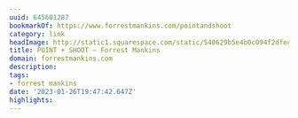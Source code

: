 ```yaml
---
uuid: 645601287
bookmarkOf: https://www.forrestmankins.com/pointandshoot
category: link
headImage: http://static1.squarespace.com/static/540629b5e4b0c094f2dfeca5/t/61d773d5088c8b497c9cd1fa/1641509854051/9744-12-Edit.jpg?format=1500w
title: POINT + SHOOT — Forrest Mankins
domain: forrestmankins.com
description:
tags:
- forrest mankins
date: '2023-01-26T19:47:42.647Z'
highlights:
---
```



